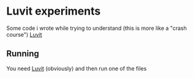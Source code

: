 # Luvit experiments

Some code i wrote while trying to understand (this is more like a "crash course") [Luvit](https://github.com/luvit/luvit)

## Running

You need [Luvit](https://github.com/luvit/luvit) (obviously) and then run one of the files